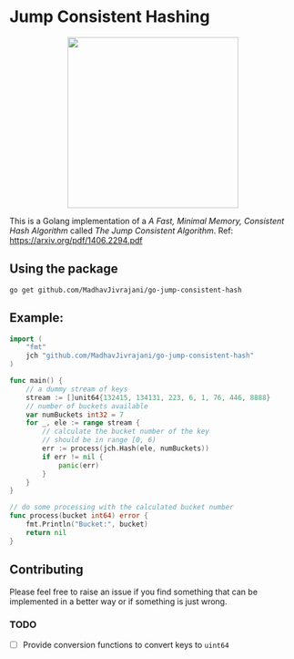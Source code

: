 # Jump Consistent Hashing

<p align="center">
    <img src="https://raw.githubusercontent.com/ashleymcnamara/gophers/master/GOPHER_ROCKS.png" width="300" height="300">
</p>


This is a Golang implementation of a *A Fast, Minimal Memory, Consistent Hash Algorithm* called *The Jump Consistent Algorithm*.
Ref: https://arxiv.org/pdf/1406.2294.pdf

## Using the package
```
go get github.com/MadhavJivrajani/go-jump-consistent-hash
```

## Example:
```go
import (
    "fmt"
    jch "github.com/MadhavJivrajani/go-jump-consistent-hash"
)

func main() {
    // a dummy stream of keys
    stream := []unit64{132415, 134131, 223, 6, 1, 76, 446, 8888}
    // number of buckets available
    var numBuckets int32 = 7
    for _, ele := range stream {
        // calculate the bucket number of the key
        // should be in range [0, 6)
        err := process(jch.Hash(ele, numBuckets))
        if err != nil {
            panic(err)
        }
    }
}

// do some processing with the calculated bucket number
func process(bucket int64) error {
    fmt.Println("Bucket:", bucket)
    return nil
}
```
## Contributing
Please feel free to raise an issue if you find something that can be implemented in a better way or if something is just wrong. 
### TODO
- [ ] Provide conversion functions to convert keys to `uint64`